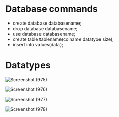 # Database commands
* create database databasename;
* drop database databasename;
* use database databasename;
* create table tablename(colname datatyoe size);
* insert into values(data);
# Datatypes
![Screenshot (975)](https://github.com/user-attachments/assets/f50f0706-6de6-4066-a7e8-58069b216863)

![Screenshot (976)](https://github.com/user-attachments/assets/92f333c8-f00c-4441-9170-8a70f955f566)

![Screenshot (977)](https://github.com/user-attachments/assets/488ce5d9-c935-41d4-8006-131aa82e05bb)

![Screenshot (978)](https://github.com/user-attachments/assets/1d8a97e7-4e6c-4621-8c48-d65d0afa9fcd)
